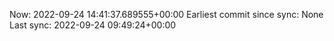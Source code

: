 Now: 2022-09-24 14:41:37.689555+00:00 Earliest commit since sync: None Last sync: 2022-09-24 09:49:24+00:00
